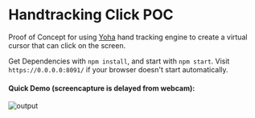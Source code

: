 # Handtracking Click POC
Proof of Concept for using [Yoha](https://github.com/handtracking-io/yoha) hand tracking engine to create a virtual cursor that can click on the screen.




Get Dependencies with `npm install`, and start with `npm start`.
Visit `https://0.0.0.0:8091/` if your browser doesn't start automatically.



#### Quick Demo (screencapture is delayed from webcam):
![output](https://user-images.githubusercontent.com/45409688/178798746-1e2d3b40-f455-4141-b67e-aade3ffb3f6e.gif)
